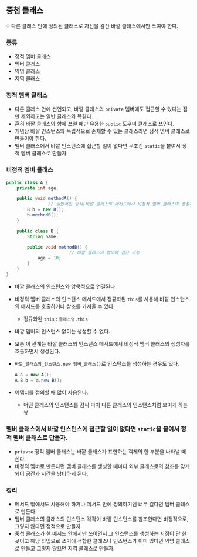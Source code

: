 ## 중첩 클래스

<aside>
💡 다른 클래스 안에 정의된 클래스로 자신을 감산 바깥 클래스에서만 쓰여야 한다.

</aside>

### 종류

- 정적 멤버 클래스
- 멤버 클래스
- 익명 클래스
- 지역 클래스

### 정적 멤버 클래스

- 다른 클래스 안에 선언되고, 바깥 클래스의 `private` 멤버에도 접근할 수 있다는 점만 제외하고는 일반 클래스와 똑같다.
- 흔히 바깥 클래스와 함께 쓰일 때만 유용한 `public` 도우미 클래스로 쓰인다.
- 개념상 바깥 인스턴스와 독립적으로 존재할 수 있는 클래스라면 정적 멤버 클래스로 만들어야 한다.
- 멤버 클래스에서 바깥 인스턴스에 접근할 일이 없다면 무조건 `static`을 붙여서 정적 멤버 클래스로 만들자

### 비정적 멤버 클래스

```java
public class A {
    private int age;

    public void methodA() {
				// 일반적인 방식(바깥 클래스의 메서드에서 비정적 멤버 클래스의 생성자를 호출하면서 생성)
        B b = new B();
        b.methodB();
    }

    public class B {
        String name;

        public void methodB() {
						// 바깥 클래스의 멤버에 접근 가능
            age = 10;
        }
    }
}
```

- 바깥 클래스의 인스턴스와 암묵적으로 연결된다.
- 비정적 멤버 클래스의 인스턴스 메서드에서 정규화된 `this`를 사용해 바깥 인스턴스의 메서드를 호출하거나  참조를 가져올 수 있다.
    - 정규화된 `this` : `클래스명.this`
- 바깥 멤버의 인스턴스 없이는 생성할 수 없다.
- 보통 이 관계는 바깥 클래스의 인스턴스 메서드에서 비정적 멤버 클래스의 생성자를 호출하면서 생성된다.
- `바깥_클래스의_인스턴스.new 멤버_클래스()`로 인스턴스를 생성하는 경우도 있다.
    
    ```java
    A a = new A();
    A.B b = a.new B();
    ```
    
- 어댑터를 정의할 때 많이 사용된다.
    - 어떤 클래스의 인스턴스를 감싸 마치 다른 클래스의 인스턴스처럼 보이게 하는 뷰

### 멤버 클래스에서 바깥 인스턴스에 접근할 일이 없다면 `static`을 붙여서 정적 멤버 클래스로 만들자.

- `priavte` 정적 멤버 클래스는 바깥 클래스가 표현하는 객체의 한 부분을 나타낼 때 쓴다.
- 비정적 멤버로 만든다면 맴버 클래스를 생성할 때마다 외부 클래스로의 참조를 갖게되어 공간과 시간을 낭비하게 된다.

### 정리

- 메서드 밖에서도 사용해야 하거나 메서드 안에 정의하기엔 너무 길다면 멤버 클래스로 만든다.
- 멤버 클래스의 클래스의 인스턴스 각각이 바깥 인스턴스를 참조한다면 비정적으로, 그렇지 않다면 정적으로 만들자.
- 중첩 클래스가 한 메서드 안에서만 쓰이면서 그 인스턴스를 생성하는 지점이 단 한 곳이고 해당 타입으로 쓰기에 적합한 클래스나 인스턴스가 이미 있다면 익명 클래스로 만들고 그렇지 않으면 지역 클래스로 만들자.
